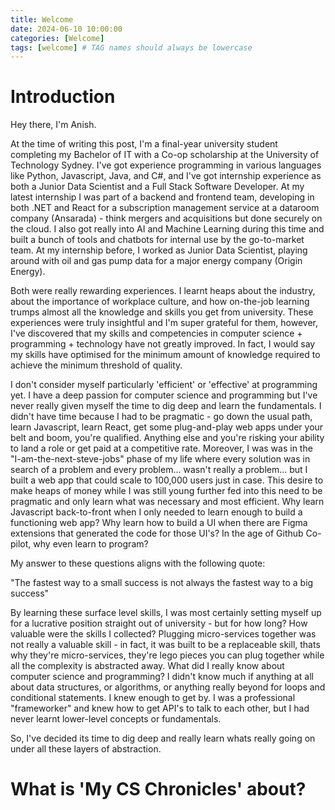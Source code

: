 ```yaml
---
title: Welcome
date: 2024-06-10 10:00:00
categories: [Welcome]
tags: [welcome] # TAG names should always be lowercase
---
```


# Introduction

Hey there, I'm Anish.

At the time of writing this post, I'm a final-year university student completing my Bachelor of IT with a Co-op scholarship at the University of Technology Sydney. I've got experience programming in various languages like Python, Javascript, Java, and C#, and I've got internship experience as both a Junior Data Scientist and a Full Stack Software Developer. At my latest internship I was part of a backend and frontend team, developing in both .NET and React for a subscription management service at a dataroom company (Ansarada) - think mergers and acquisitions but done securely on the cloud. I also got really into AI and Machine Learning during this time and built a bunch of tools and chatbots for internal use by the go-to-market team. At my internship before, I worked as Junior Data Scientist, playing around with oil and gas pump data for a major energy company (Origin Energy).

Both were really rewarding experiences. I learnt heaps about the industry, about the importance of workplace culture, and how on-the-job learning trumps almost all the knowledge and skills you get from university. These experiences were truly insightful and I'm super grateful for them, however, I've discovered that my skills and competencies in computer science + programming + technology have not greatly improved. In fact, I would say my skills have optimised for the minimum amount of knowledge required to achieve the minimum threshold of quality.

I don't consider myself particularly 'efficient' or 'effective' at programming yet. I have a deep passion for computer science and programming but I've never really given myself the time to dig deep and learn the fundamentals. I didn't have time because I had to be pragmatic - go down the usual path, learn Javascript, learn React, get some plug-and-play web apps under your belt and boom, you're qualified. Anything else and you're risking your ability to land a role or get paid at a competitive rate. Moreover, I was was in the "I-am-the-next-steve-jobs" phase of my life where every solution was in search of a problem and every problem... wasn't really a problem... but I built a web app that could scale to 100,000 users just in case. This desire to make heaps of money while I was still young further fed into this need to be pragmatic and only learn what was necessary and most efficient. Why learn Javascript back-to-front when I only needed to learn enough to build a functioning web app? Why learn how to build a UI when there are Figma extensions that generated the code for those UI's? In the age of Github Co-pilot, why even learn to program?

My answer to these questions aligns with the following quote:

"The fastest way to a small success is not always the fastest way to a big success"

By learning these surface level skills, I was most certainly setting myself up for a lucrative position straight out of university - but for how long? How valuable were the skills I collected? Plugging micro-services together was not really a valuable skill - in fact, it was built to be a replaceable skill, thats why they're micro-services, they're lego pieces you can plug together while all the complexity is abstracted away. What did I really know about computer science and programming? I didn't know much if anything at all about data structures, or algorithms, or anything really beyond for loops and conditional statements. I knew enough to get by. I was a professional "frameworker" and knew how to get API's to talk to each other, but I had never learnt lower-level concepts or fundamentals.

So, I've decided its time to dig deep and really learn whats really going on under all these layers of abstraction.

# What is 'My CS Chronicles' about?
